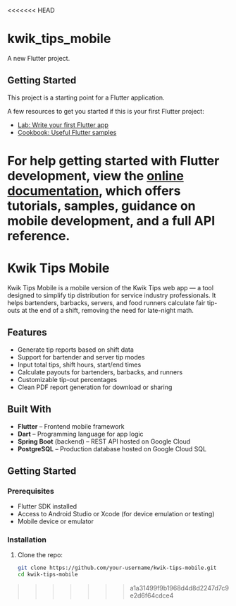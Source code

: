 <<<<<<< HEAD
# kwik_tips_mobile

A new Flutter project.

## Getting Started

This project is a starting point for a Flutter application.

A few resources to get you started if this is your first Flutter project:

- [Lab: Write your first Flutter app](https://docs.flutter.dev/get-started/codelab)
- [Cookbook: Useful Flutter samples](https://docs.flutter.dev/cookbook)

For help getting started with Flutter development, view the
[online documentation](https://docs.flutter.dev/), which offers tutorials,
samples, guidance on mobile development, and a full API reference.
=======
# Kwik Tips Mobile

Kwik Tips Mobile is a mobile version of the Kwik Tips web app — a tool designed to simplify tip distribution for service industry professionals. It helps bartenders, barbacks, servers, and food runners calculate fair tip-outs at the end of a shift, removing the need for late-night math.

## Features

- Generate tip reports based on shift data
- Support for bartender and server tip modes
- Input total tips, shift hours, start/end times
- Calculate payouts for bartenders, barbacks, and runners
- Customizable tip-out percentages
- Clean PDF report generation for download or sharing

## Built With

- **Flutter** – Frontend mobile framework
- **Dart** – Programming language for app logic
- **Spring Boot** (backend) – REST API hosted on Google Cloud
- **PostgreSQL** – Production database hosted on Google Cloud SQL

## Getting Started

### Prerequisites
- Flutter SDK installed
- Access to Android Studio or Xcode (for device emulation or testing)
- Mobile device or emulator

### Installation
1. Clone the repo:
   ```bash
   git clone https://github.com/your-username/kwik-tips-mobile.git
   cd kwik-tips-mobile
>>>>>>> a1a31499f9b1968d4d8d2247d7c9e2d6f64cdce4
